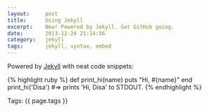```yaml
---
layout:     post
title:      Using Jekyll
excerpt:    New! Powered by Jekyll. Got GitHub going.
date:       2013-12-24 21:14:36
category:   jekyll
tags:       jekyll, syntax, embed
---
```


Powered by [Jekyll][jekyll] with neat code snippets:

{% highlight ruby %}
def print_hi(name)
  puts "Hi, #{name}"
end
print_hi('Disa')
#=> prints 'Hi, Disa' to STDOUT.
{% endhighlight %}

<p class="meta">Tags: {{ page.tags }}</p>

[jekyll]:        http://jekyllrb.com
